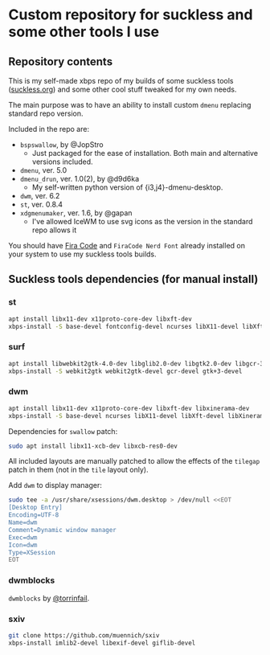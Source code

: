 # Custom repository for suckless and some other tools I use

## Repository contents

This is my self-made xbps repo of my builds of some suckless tools ([suckless.org](https://suckelss.org)) and some other cool stuff tweaked for my own needs.

The main purpose was to have an ability to install custom `dmenu` replacing standard repo version.

Included in the repo are:
- `bspswallow`, by @JopStro
    - Just packaged for the ease of installation. Both main and alternative versions included.
- `dmenu`, ver. 5.0
- `dmenu_drun`, ver. 1.0(2), by @d9d6ka
    - My self-written python version of {i3,j4}-dmenu-desktop.
- `dwm`, ver. 6.2
- `st`, ver. 0.8.4
- `xdgmenumaker`, ver. 1.6, by @gapan
    - I've allowed IceWM to use svg icons as the version in the standard repo allows it

You should have [Fira Code](https://github.com/tonsky/FiraCode/releases/download/5.2/Fira_Code_v5.2.zip) and `FiraCode Nerd Font` already installed on your system to use my suckless tools builds.

## Suckless tools dependencies (for manual install)

### st

```bash
apt install libx11-dev x11proto-core-dev libxft-dev
xbps-install -S base-devel fontconfig-devel ncurses libX11-devel libXft-devel
```
### surf

```bash
apt install libwebkit2gtk-4.0-dev libglib2.0-dev libgtk2.0-dev libgcr-3-dev
xbps-install -S webkit2gtk webkit2gtk-devel gcr-devel gtk+3-devel
```

### dwm

```bash
apt install libx11-dev x11proto-core-dev libxft-dev libxinerama-dev
xbps-install -S base-devel ncurses libX11-devel libXft-devel libXinerama-devel
```

Dependencies for `swallow` patch:

```bash
sudo apt install libx11-xcb-dev libxcb-res0-dev
```

All included layouts are manually patched to allow the effects of the `tilegap` patch in them (not in the `tile` layout only).

Add `dwm` to display manager:

```bash
sudo tee -a /usr/share/xsessions/dwm.desktop > /dev/null <<EOT
[Desktop Entry]
Encoding=UTF-8
Name=dwm
Comment=Dynamic window manager
Exec=dwm
Icon=dwm
Type=XSession
EOT
```

### dwmblocks

`dwmblocks` by [@torrinfail](https://github.com/torrinfail/dwmblocks).

### sxiv

```bash
git clone https://github.com/muennich/sxiv
xbps-install imlib2-devel libexif-devel giflib-devel
```
